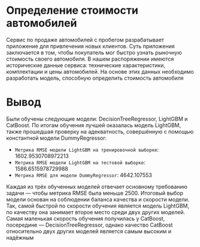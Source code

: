 # Определение стоимости автомобилей
Сервис по продаже автомобилей с пробегом разрабатывает приложение для привлечения новых клиентов. Суть приложения заключается в том, чтобы покупатель мог быстро узнать рыночную стоимость своего автомобиля. В нашем распоряжении имеются исторические данные сервиса: технические характеристики, комплектации и цены автомобилей. На основе этих данных необходимо разработать модель, способную определить стоимость автомобиля

# Вывод 
Были обучены следующие модели: DecisionTreeRegressor, LightGBM и CatBoost. По итогам обучения лучшей оказалась модель LightGBM, также прошедшая проверку на адекватность, совершённую с помощью константной модели DummyRegressor:
- `Метрика RMSE модели LightGBM на тренировочной выборке`: 1602.9530708972213
- `Метрика RMSE модели LightGBM на тестовой выборке`: 1586.6515978729988
- `Метрика RMSE для модели DummyRegressor`: 4642.107553

Каждая из трёх обученных моделей отвечает основному требованию задачи — чтобы метрика RMSE была меньше 2500. Итоговый выбор модели основан на соблюдении баланса качества и скорости модели. Так, самой быстрой по скорости обучения является модель LightGBM, по качеству она занимает второе место среди двух других моделей. Самая маленькая скорость обучения получилась у CatBoost, посередине — DecisionTreeRegressor, однако качество CatBoost относительно двух других моделей является самым высоким и надёжным
